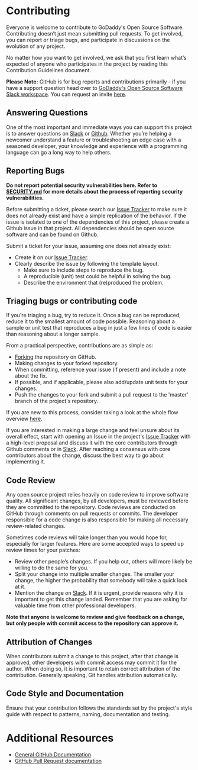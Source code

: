 # Contributing

Everyone is welcome to contribute to GoDaddy's Open Source Software.
Contributing doesn’t just mean submitting pull requests. To get involved, you
can report or triage bugs, and participate in discussions on the evolution of
any project.

No matter how you want to get involved, we ask that you first learn what’s
expected of anyone who participates in the project by reading this Contribution
Guidelines document.

**Please Note:** GitHub is for bug reports and contributions primarily - if you
have a support question head over to [GoDaddy's Open Source Software Slack
workspace][slack]. You can request an invite
[here](https://godaddy-oss-slack.herokuapp.com).

## Answering Questions

One of the most important and immediate ways you can support this project is to
answer questions on [Slack][slack] or [Github][issues]. Whether you’re helping a
newcomer understand a feature or troubleshooting an edge case with a seasoned
developer, your knowledge and experience with a programming language can go a
long way to help others.

## Reporting Bugs

**Do not report potential security vulnerabilities here. Refer to
[SECURITY.md](./SECURITY.md) for more details about the process of reporting
security vulnerabilities.**

Before submitting a ticket, please search our [Issue Tracker][issues] to make
sure it does not already exist and have a simple replication of the behavior. If
the issue is isolated to one of the dependencies of this project, please create
a Github issue in that project. All dependencies should be open source software
and can be found on Github.

Submit a ticket for your issue, assuming one does not already exist:
  - Create it on our [Issue Tracker][issues].
  - Clearly describe the issue by following the template layout.
    - Make sure to include steps to reproduce the bug.
    - A reproducible (unit) test could be helpful in solving the bug.
    - Describe the environment that (re)produced the problem.

## Triaging bugs or contributing code

If you're triaging a bug, try to reduce it. Once a bug can be reproduced, reduce
it to the smallest amount of code possible. Reasoning about a sample or unit
test that reproduces a bug in just a few lines of code is easier than reasoning
about a longer sample.

From a practical perspective, contributions are as simple as:
  - [Forking](https://help.github.com/en/articles/fork-a-repo) the repository on GitHub.
  - Making changes to your forked repository.
  - When committing, reference your issue (if present) and include a note about the fix.
  - If possible, and if applicable, please also add/update unit tests for your changes.
  - Push the changes to your fork and submit a pull request to the 'master' branch of the project's repository.

If you are new to this process, consider taking a look at the whole flow overview
[here](https://guides.github.com/activities/forking/).

If you are interested in making a large change and feel unsure about its overall
effect, start with opening an Issue in the project's [Issue Tracker][issues]
with a high-level proposal and discuss it with the core contributors through
Github comments or in [Slack][slack]. After reaching a consensus with core
contributors about the change, discuss the best way to go about implementing it.

## Code Review

Any open source project relies heavily on code review to improve software
quality. All significant changes, by all developers, must be reviewed before
they are committed to the repository. Code reviews are conducted on GitHub
through comments on pull requests or commits. The developer responsible for a
code change is also responsible for making all necessary review-related changes.

Sometimes code reviews will take longer than you would hope for, especially for
larger features. Here are some accepted ways to speed up review times for your
patches:

- Review other people’s changes. If you help out, others will more likely be
willing to do the same for you.
- Split your change into multiple smaller changes. The smaller your change,
the higher the probability that somebody will take a quick look at it.
- Mention the change on [Slack][slack]. If it is urgent, provide reasons why it
is important to get this change landed. Remember that you are asking for valuable
time from other professional developers.

**Note that anyone is welcome to review and give feedback on a change, but only
people with commit access to the repository can approve it.**

## Attribution of Changes

When contributors submit a change to this project, after that change is
approved, other developers with commit access may commit it for the author. When
doing so, it is important to retain correct attribution of the contribution.
Generally speaking, Git handles attribution automatically.

## Code Style and Documentation

Ensure that your contribution follows the standards set by the project's style
guide with respect to patterns, naming, documentation and testing.

# Additional Resources

- [General GitHub Documentation](https://help.github.com/)
- [GitHub Pull Request documentation](https://help.github.com/send-pull-requests/)

[issues]: https://github.com/godaddy/asherah/issues
[slack]: https://godaddy-oss.slack.com/
